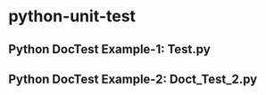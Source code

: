 # python-unit-test
## Python DocTest Example-1: Test.py
## Python DocTest Example-2: Doct_Test_2.py
